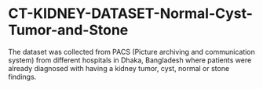 # CT-KIDNEY-DATASET-Normal-Cyst-Tumor-and-Stone
The dataset was collected from PACS (Picture archiving and communication system) from different hospitals in Dhaka, Bangladesh where patients were already diagnosed with having a kidney tumor, cyst, normal or stone findings.
